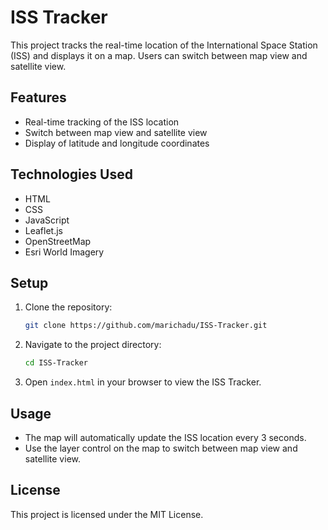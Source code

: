 # ISS Tracker

This project tracks the real-time location of the International Space Station (ISS) and displays it on a map. Users can switch between map view and satellite view.

## Features

- Real-time tracking of the ISS location
- Switch between map view and satellite view
- Display of latitude and longitude coordinates

## Technologies Used

- HTML
- CSS
- JavaScript
- Leaflet.js
- OpenStreetMap
- Esri World Imagery

## Setup

1. Clone the repository:
    ```sh
    git clone https://github.com/marichadu/ISS-Tracker.git
    ```

2. Navigate to the project directory:
    ```sh
    cd ISS-Tracker
    ```

3. Open `index.html` in your browser to view the ISS Tracker.

## Usage

- The map will automatically update the ISS location every 3 seconds.
- Use the layer control on the map to switch between map view and satellite view.

## License

This project is licensed under the MIT License.
